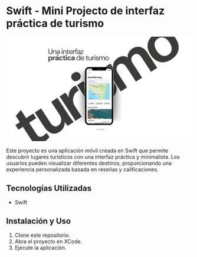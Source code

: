 # Swift - Mini Projecto de interfaz práctica de turismo

<p align="center">
  <img src="AppTurismo/Resources/Assets.xcassets/turismo_front.imageset/turismo_front.png">
</p>

Este proyecto es una aplicación móvil creada en Swift que permite descubrir lugares turísticos con una interfaz práctica y minimalista. Los usuarios pueden visualizar diferentes destinos, proporcionando una experiencia personalizada basada en reseñas y calificaciones.

## Tecnologías Utilizadas
- Swift

## Instalación y Uso
1. Clone este repositorio.
2. Abra el proyecto en XCode.
3. Ejecute la aplicación.
